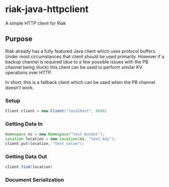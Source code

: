 # riak-java-httpclient
A simple HTTP client for Riak

## Purpose
Riak already has a fully featured Java client which uses protocol buffers.  Under most
circumstances that client should be used primarily.  However if a backup channel is
required (due to a few possible issues with the PB channel being stuck) this client can
be used to perform similar KV operations over HTTP.

In short, this is a fallback client which can be used when the PB channel doesn't work.

### Setup
```java
Client client = new Client("localhost", 8098)
```

### Getting Data In
```java
Namespace ns = new Namespace("test_bucket");
Location location = new Location(ns, "test_key");
client.put(location, "test_value");
```

### Getting Data Out
```java
client.find(location)
```

### Document Serialization